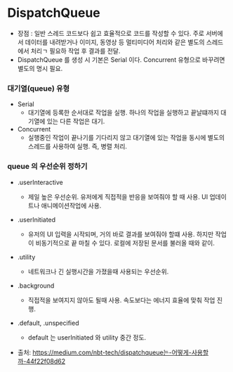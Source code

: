 # DispatchQueue
- 장점 : 일반 스레드 코드보다 쉽고 효율적으로 코드를 작성할 수 있다. 주로 서버에서 데이터를 내려받거나 이미지, 동영상 등 멀티미디어 처리와 같은 별도의 스레드에서 처리ㄱ 필요하 작업 후 결과를 전달.
- DispatchQueue 를 생성 시 기본은 Serial 이다. Concurrent 유형으로 바꾸려면 별도의 명시 필요.

### 대기열(queue) 유형
  - Serial
    - 대기열에 등록한 순서대로 작업을 실행. 하나의 작업을 실행하고 끝날떄까지 대기열에 있는 다른 작업은 대기.
  - Concurrent
    - 실행중인 작업이 끝나기를 기다리지 않고 대기열에 있는 작업을 동시에 별도의 스레드를 사용하여 실행. 즉, 병렬 처리.
    
### queue 의 우선순위 정하기
- .userInteractive
  - 제일 높은 우선순위. 유저에게 직접적을 반응을 보여줘야 할 때 사용. UI 업데이트나 애니메이션작업에 사용.
- .userInitiated
  - 유저의 UI 입력을 시작되며, 거의 바로 결과를 보여줘야 할떄 사용. 하지만 작업이 비동기적으로 끝 마칠 수 있다. 로컬에 저장된 문서를 불러올 때와 같이.
- .utility
  - 네트워크나 긴 실행시간을 가졌을때 사용되는 우선순위. 
- .background
  - 직접적을 보여지지 않아도 될때 사용. 속도보다는 에너지 효율에 맞춰 작업 진행.
- .default, .unspecified
  - default 는 userInitiated 와 utility 중간 정도.
  
  
  
- 출처: https://medium.com/nbt-tech/dispatchqueue는-어떻게-사용할까-44f22f08d62
